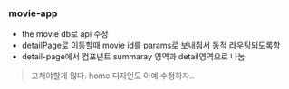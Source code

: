 ### movie-app
- the movie db로 api 수정
-  detailPage로 이동할때 movie id를 params로 보내줘서 동적 라우팅되도록함
- detail-page에서 컴포넌트 summaray 영역과 detail영역으로 나눔

> 고쳐야할게 많다. home 디자인도 아예 수정하자..
